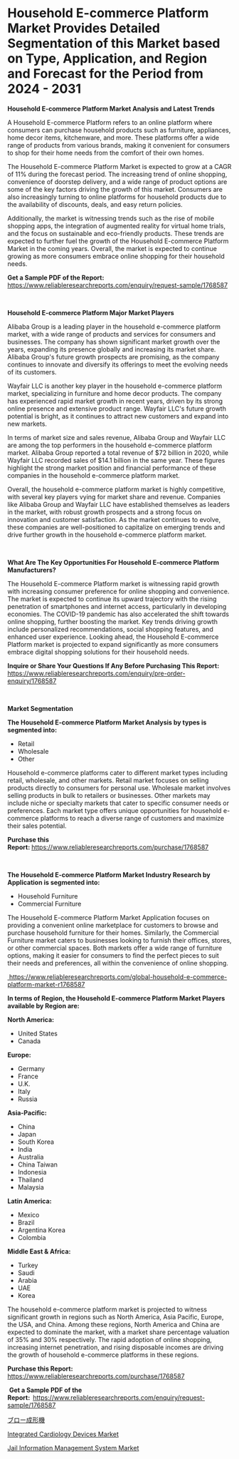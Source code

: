 <p><h1>Household E-commerce Platform Market Provides Detailed Segmentation of this Market based on Type, Application, and Region and Forecast for the Period from 2024 - 2031</h1></p><p><strong>Household E-commerce Platform Market Analysis and Latest Trends</strong></p>
<p><p>A Household E-commerce Platform refers to an online platform where consumers can purchase household products such as furniture, appliances, home decor items, kitchenware, and more. These platforms offer a wide range of products from various brands, making it convenient for consumers to shop for their home needs from the comfort of their own homes.</p><p>The Household E-commerce Platform Market is expected to grow at a CAGR of 11% during the forecast period. The increasing trend of online shopping, convenience of doorstep delivery, and a wide range of product options are some of the key factors driving the growth of this market. Consumers are also increasingly turning to online platforms for household products due to the availability of discounts, deals, and easy return policies.</p><p>Additionally, the market is witnessing trends such as the rise of mobile shopping apps, the integration of augmented reality for virtual home trials, and the focus on sustainable and eco-friendly products. These trends are expected to further fuel the growth of the Household E-commerce Platform Market in the coming years. Overall, the market is expected to continue growing as more consumers embrace online shopping for their household needs.</p></p>
<p><strong>Get a Sample PDF of the Report:&nbsp;</strong> <a href="https://www.reliableresearchreports.com/enquiry/request-sample/1768587">https://www.reliableresearchreports.com/enquiry/request-sample/1768587</a></p>
<p>&nbsp;</p>
<p><strong>Household E-commerce Platform Major Market Players</strong></p>
<p><p>Alibaba Group is a leading player in the household e-commerce platform market, with a wide range of products and services for consumers and businesses. The company has shown significant market growth over the years, expanding its presence globally and increasing its market share. Alibaba Group's future growth prospects are promising, as the company continues to innovate and diversify its offerings to meet the evolving needs of its customers.</p><p>Wayfair LLC is another key player in the household e-commerce platform market, specializing in furniture and home decor products. The company has experienced rapid market growth in recent years, driven by its strong online presence and extensive product range. Wayfair LLC's future growth potential is bright, as it continues to attract new customers and expand into new markets.</p><p>In terms of market size and sales revenue, Alibaba Group and Wayfair LLC are among the top performers in the household e-commerce platform market. Alibaba Group reported a total revenue of $72 billion in 2020, while Wayfair LLC recorded sales of $14.1 billion in the same year. These figures highlight the strong market position and financial performance of these companies in the household e-commerce platform market.</p><p>Overall, the household e-commerce platform market is highly competitive, with several key players vying for market share and revenue. Companies like Alibaba Group and Wayfair LLC have established themselves as leaders in the market, with robust growth prospects and a strong focus on innovation and customer satisfaction. As the market continues to evolve, these companies are well-positioned to capitalize on emerging trends and drive further growth in the household e-commerce platform market.</p></p>
<p>&nbsp;</p>
<p><strong>What Are The Key Opportunities For Household E-commerce Platform Manufacturers?</strong></p>
<p><p>The Household E-commerce Platform market is witnessing rapid growth with increasing consumer preference for online shopping and convenience. The market is expected to continue its upward trajectory with the rising penetration of smartphones and internet access, particularly in developing economies. The COVID-19 pandemic has also accelerated the shift towards online shopping, further boosting the market. Key trends driving growth include personalized recommendations, social shopping features, and enhanced user experience. Looking ahead, the Household E-commerce Platform market is projected to expand significantly as more consumers embrace digital shopping solutions for their household needs.</p></p>
<p><strong>Inquire or Share Your Questions If Any Before Purchasing This Report:</strong> <a href="https://www.reliableresearchreports.com/enquiry/pre-order-enquiry/1768587">https://www.reliableresearchreports.com/enquiry/pre-order-enquiry/1768587</a></p>
<p>&nbsp;</p>
<p><strong>Market Segmentation</strong></p>
<p><strong>The Household E-commerce Platform Market Analysis by types is segmented into:</strong></p>
<p><ul><li>Retail</li><li>Wholesale</li><li>Other</li></ul></p>
<p><p>Household e-commerce platforms cater to different market types including retail, wholesale, and other markets. Retail market focuses on selling products directly to consumers for personal use. Wholesale market involves selling products in bulk to retailers or businesses. Other markets may include niche or specialty markets that cater to specific consumer needs or preferences. Each market type offers unique opportunities for household e-commerce platforms to reach a diverse range of customers and maximize their sales potential.</p></p>
<p><strong>Purchase this Report:&nbsp;</strong><a href="https://www.reliableresearchreports.com/purchase/1768587">https://www.reliableresearchreports.com/purchase/1768587</a></p>
<p>&nbsp;</p>
<p><strong>The Household E-commerce Platform Market Industry Research by Application is segmented into:</strong></p>
<p><ul><li>Household Furniture</li><li>Commercial Furniture</li></ul></p>
<p><p>The Household E-commerce Platform Market Application focuses on providing a convenient online marketplace for customers to browse and purchase household furniture for their homes. Similarly, the Commercial Furniture market caters to businesses looking to furnish their offices, stores, or other commercial spaces. Both markets offer a wide range of furniture options, making it easier for consumers to find the perfect pieces to suit their needs and preferences, all within the convenience of online shopping.</p></p>
<p><a href="https://www.reliableresearchreports.com/global-household-e-commerce-platform-market-r1768587">&nbsp;https://www.reliableresearchreports.com/global-household-e-commerce-platform-market-r1768587</a></p>
<p><strong>In terms of Region, the Household E-commerce Platform Market Players available by Region are:</strong></p>
<p>
    <p> <strong> North America: </strong>
        <ul>
            <li>United States</li>
            <li>Canada</li>
        </ul>
        </p> 
    <p> <strong> Europe: </strong>
        <ul>
            <li>Germany</li>
            <li>France</li>
            <li>U.K.</li>
            <li>Italy</li>
            <li>Russia</li>
        </ul>
        </p> 
    <p> <strong> Asia-Pacific: </strong>
        <ul>
            <li>China</li>
            <li>Japan</li>
            <li>South Korea</li>
            <li>India</li>
            <li>Australia</li>
            <li>China Taiwan</li>
            <li>Indonesia</li>
            <li>Thailand</li>
            <li>Malaysia</li>
        </ul>
        </p> 
    <p> <strong> Latin America: </strong>
        <ul>
            <li>Mexico</li>
            <li>Brazil</li>
            <li>Argentina Korea</li>
            <li>Colombia</li>
        </ul>
        </p> 
    <p> <strong> Middle East & Africa: </strong>
        <ul>
            <li>Turkey</li>
            <li>Saudi</li>
            <li>Arabia</li>
            <li>UAE</li>
            <li>Korea</li>
        </ul>
    </p>
    </p>
<p><p>The household e-commerce platform market is projected to witness significant growth in regions such as North America, Asia Pacific, Europe, the USA, and China. Among these regions, North America and China are expected to dominate the market, with a market share percentage valuation of 35% and 30% respectively. The rapid adoption of online shopping, increasing internet penetration, and rising disposable incomes are driving the growth of household e-commerce platforms in these regions.</p></p>
<p><strong>Purchase this Report: </strong><a href="https://www.reliableresearchreports.com/purchase/1768587">https://www.reliableresearchreports.com/purchase/1768587</a></p>
<p>&nbsp;<strong>Get a Sample PDF of the Report:&nbsp;&nbsp;</strong><a href="https://www.reliableresearchreports.com/enquiry/request-sample/1768587">https://www.reliableresearchreports.com/enquiry/request-sample/1768587</a></p>
<p><strong></strong></p>
<p><p><a href="https://medium.com/@trevawiszk20231/%E3%83%96%E3%83%AD%E3%83%BC%E6%88%90%E5%BD%A2%E6%A9%9F%E5%B8%82%E5%A0%B4%E3%81%AF-%E5%B8%82%E5%A0%B4%E3%82%B7%E3%82%A7%E3%82%A2-%E5%B8%82%E5%A0%B4%E3%83%88%E3%83%AC%E3%83%B3%E3%83%89-%E5%B8%82%E5%A0%B4%E6%88%90%E9%95%B7%E3%81%AB%E9%96%A2%E3%81%99%E3%82%8B%E6%83%85%E5%A0%B1%E3%82%92%E6%8F%90%E4%BE%9B%E3%81%97%E3%81%BE%E3%81%99-4e4771c7d171">ブロー成形機</a></p><p><a href="https://www.linkedin.com/pulse/decoding-integrated-cardiology-devices-market-metrics-kavue?trackingId=VnGTv6D4vD3hYLEb4UxK%2Bg%3D%3D">Integrated Cardiology Devices Market</a></p><p><a href="https://www.linkedin.com/pulse/jail-information-management-system-market-share-evolution-hlwde?trackingId=eumbwYMLHSlSyWu40PvtHw%3D%3D">Jail Information Management System Market</a></p></p>